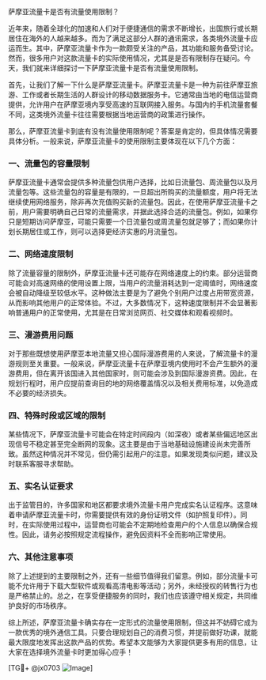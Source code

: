 萨摩亚流量卡是否有流量使用限制？

近年来，随着全球化的加速和人们对于便捷通信的需求不断增长，出国旅行或长期居住在海外的人越来越多。而为了满足这部分人群的通讯需求，各类境外流量卡应运而生。其中，萨摩亚流量卡作为一款颇受关注的产品，其功能和服务备受讨论。然而，很多用户对这款流量卡的实际使用情况，尤其是是否有限制存在疑问。今天，我们就来详细探讨一下萨摩亚流量卡是否有流量使用限制。

首先，让我们了解一下什么是萨摩亚流量卡。萨摩亚流量卡是一种为前往萨摩亚旅游、工作或者长期生活的人群设计的移动数据服务卡。它通常由当地的电信运营商提供，允许用户在萨摩亚境内享受高速的互联网接入服务。与国内的手机流量套餐不同，这类境外流量卡往往需要根据当地运营商的政策进行操作。

那么，萨摩亚流量卡到底有没有流量使用限制呢？答案是肯定的，但具体情况需要具体分析。一般来说，萨摩亚流量卡的使用限制主要体现在以下几个方面：

### 一、流量包的容量限制

萨摩亚流量卡通常会提供多种流量包供用户选择，比如日流量包、周流量包以及月流量包等。这些流量包的容量是有限的，一旦超出所购买的流量额度，用户将无法继续使用网络服务，除非再次充值购买新的流量包。因此，在使用萨摩亚流量卡之前，用户需要明确自己日常的流量需求，并据此选择合适的流量包。例如，如果你只是短期访问萨摩亚，可能只需要一个日流量包或周流量包就足够了；而如果你计划长期居住或工作，则可以选择更经济实惠的月流量包。

### 二、网络速度限制

除了流量容量的限制外，萨摩亚流量卡还可能存在网络速度上的约束。部分运营商可能会对高速网络的使用设置上限，当用户的流量消耗达到一定阈值时，网络速度会被自动降级至较低水平。这种做法主要是为了避免个别用户过度占用带宽资源，从而影响其他用户的正常体验。不过，大多数情况下，这种速度限制并不会显著影响普通用户的正常使用，尤其是在日常浏览网页、社交媒体和观看视频时。

### 三、漫游费用问题

对于那些既想使用萨摩亚本地流量又担心国际漫游费用的人来说，了解流量卡的漫游规则至关重要。一般来说，萨摩亚流量卡在萨摩亚境内使用时不会产生额外的漫游费用，但在离开该国进入其他国家时，则可能会涉及到国际漫游资费。因此，在规划行程时，用户应提前查询目的地的网络覆盖情况以及相关费用标准，以免造成不必要的经济损失。

### 四、特殊时段或区域的限制

某些情况下，萨摩亚流量卡可能会在特定时间段内（如深夜）或者某些偏远地区出现信号不稳定甚至完全断网的现象。这主要是由于当地基础设施建设尚未完善所致。虽然这种情况并不常见，但仍需引起用户的注意。如果发现类似问题，建议及时联系客服寻求帮助。

### 五、实名认证要求

出于监管目的，许多国家和地区都要求境外流量卡用户完成实名认证程序。这意味着申请萨摩亚流量卡时，你需要提供有效的身份证明文件（如护照复印件）。同时，在实际使用过程中，运营商也可能会不定期地检查用户的个人信息以确保合规性。因此，请务必按照规定流程操作，避免因资料不全而影响正常使用。

### 六、其他注意事项

除了上述提到的主要限制之外，还有一些细节值得我们留意。例如，部分流量卡可能不允许用于下载大型软件或观看高清电影等活动；另外，未经授权的转售行为也是严格禁止的。总之，在享受便捷服务的同时，我们也应该遵守相关规定，共同维护良好的市场秩序。

综上所述，萨摩亚流量卡确实存在一定形式的流量使用限制，但这并不妨碍它成为一款优秀的境外通信工具。只要合理规划自己的消费习惯，并提前做好功课，就能最大限度地发挥出这款产品的优势。希望本文能够为大家提供更多有用的信息，让大家在选择境外流量卡时更加得心应手！

[TG💪+ @jx0703 ![Image](https://github.com/user-attachments/assets/dbca1d08-cadb-493c-b0ec-ad6f7a83f270)]